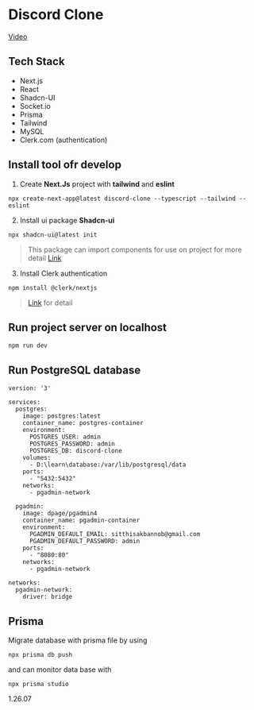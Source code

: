 # Discord Clone
[Video](https://youtu.be/ZbX4Ok9YX94?si=sNoGdJXfb-vtpKex)
## Tech Stack
- Next.js
- React
- Shadcn-UI
- Socket.io
- Prisma
- Tailwind
- MySQL
- Clerk.com (authentication)

## Install tool ofr develop
1. Create **Next.Js** project with **tailwind** and **eslint**
```text
npx create-next-app@latest discord-clone --typescript --tailwind --eslint
```
2. Install ui package **Shadcn-ui**
```
npx shadcn-ui@latest init
```
> This package can import components for use on project for more detail [Link](https://ui.shadcn.com/docs)
3. Install Clerk authentication
```
npm install @clerk/nextjs
```
> [Link](http://clerk.com/) for detail

## Run project server on localhost
```
npm run dev
```

## Run PostgreSQL database
```
version: '3'

services:
  postgres:
    image: postgres:latest
    container_name: postgres-container
    environment:
      POSTGRES_USER: admin
      POSTGRES_PASSWORD: admin
      POSTGRES_DB: discord-clone
    volumes:
      - D:\learn\database:/var/lib/postgresql/data
    ports:
      - "5432:5432"
    networks:
      - pgadmin-network

  pgadmin:
    image: dpage/pgadmin4
    container_name: pgadmin-container
    environment:
      PGADMIN_DEFAULT_EMAIL: sitthisakbannob@gmail.com
      PGADMIN_DEFAULT_PASSWORD: admin
    ports:
      - "8080:80"
    networks:
      - pgadmin-network

networks:
  pgadmin-network:
    driver: bridge

```

## Prisma
Migrate database with prisma file by using
```
npx prisma db push
```
and can monitor data base with
```
npx prisma studio
```


1.26.07
